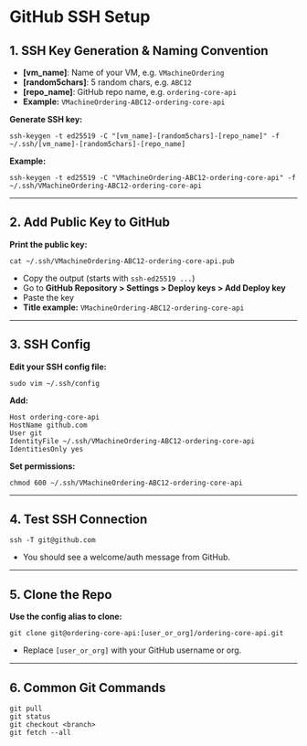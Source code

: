 # GitHub SSH Setup #

## 1. SSH Key Generation & Naming Convention ##

- **[vm_name]**: Name of your VM, e.g. `VMachineOrdering`
- **[random5chars]**: 5 random chars, e.g. `ABC12`
- **[repo_name]**: GitHub repo name, e.g. `ordering-core-api`
- **Example:** `VMachineOrdering-ABC12-ordering-core-api`

**Generate SSH key:**
```
ssh-keygen -t ed25519 -C "[vm_name]-[random5chars]-[repo_name]" -f ~/.ssh/[vm_name]-[random5chars]-[repo_name]
```

**Example:**
```
ssh-keygen -t ed25519 -C "VMachineOrdering-ABC12-ordering-core-api" -f ~/.ssh/VMachineOrdering-ABC12-ordering-core-api
```

---

## 2. Add Public Key to GitHub

**Print the public key:**
```
cat ~/.ssh/VMachineOrdering-ABC12-ordering-core-api.pub
```

- Copy the output (starts with `ssh-ed25519 ...`)
- Go to **GitHub Repository > Settings > Deploy keys > Add Deploy key**
- Paste the key  
- **Title example:** `VMachineOrdering-ABC12-ordering-core-api`

---

## 3. SSH Config

**Edit your SSH config file:**
```
sudo vim ~/.ssh/config
```

**Add:**
```
Host ordering-core-api
HostName github.com
User git
IdentityFile ~/.ssh/VMachineOrdering-ABC12-ordering-core-api
IdentitiesOnly yes
```

**Set permissions:**
```
chmod 600 ~/.ssh/VMachineOrdering-ABC12-ordering-core-api
```

---

## 4. Test SSH Connection

```
ssh -T git@github.com
```

- You should see a welcome/auth message from GitHub.

---

## 5. Clone the Repo

**Use the config alias to clone:**
```
git clone git@ordering-core-api:[user_or_org]/ordering-core-api.git
```

- Replace `[user_or_org]` with your GitHub username or org.

---

## 6. Common Git Commands

```
git pull
git status
git checkout <branch>
git fetch --all
```
